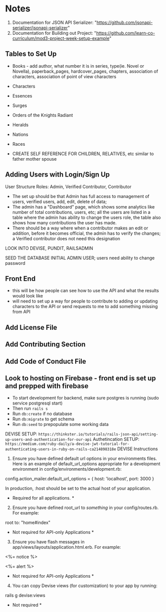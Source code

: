 # Notes

1. Documentation for JSON API Serializer: "https://github.com/jsonapi-serializer/jsonapi-serializer"
2. Documentation for Building out Project: "https://github.com/learn-co-curriculum/mod3-project-week-setup-example"


## Tables to Set Up
- Books - add author, what number it is in series, type(ie. Novel or Novella), paperback_pages, hardcover_pages, chapters, association of characters, association of point of view characters
- Characters
- Essences
- Surges
- Orders of the Knights Radiant
- Heralds
- Nations
- Races

- CREATE SELF REFERENCE FOR CHILDREN, RELATIVES, etc similar to father mother spouse


## Adding Users with Login/Sign Up
User Structure
Roles: Admin, Verified Contributor, Contributor
- The set up should be that Admin has full access to management of users, verified users, add, edit, delete of data;
- The admin has a "Dashboard" page, which shows some analytics like number of total contributions, users, etc; all the users are listed in a table where the admin has ability to change the users role, the table also shows how many contributions the user has made. 
- There should be a way where when a contributor makes an edit or addition, before it becomes official, the admin has to verify the changes; a Verified contributor does not need this designation


LOOK INTO DEVISE, PUNDIT, RAILSADMIN

SEED THE DATABASE INITIAL ADMIN USER; users need ability to change password


## Front End
- this will be how people can see how to use the API and what the results would look like
- will need to set up a way for people to contribute to adding or updating characters to the API or send requests to me to add something missing from API


## Add License File
## Add Contributing Section
## Add Code of Conduct File

## Look to hosting on Firebase - front end is set up and prepped with firebase



- To start development for backend, make sure postgres is running (sudo service postgresql start)
- Then run `rails s` 
- Run `db:create` if no database
- Run `db:migrate` to get schema
- Run `db:seed` to prepopulate some working data



DEVISE SETUP: `https://thinkster.io/tutorials/rails-json-api/setting-up-users-and-authentication-for-our-api`
Authetincation SETUP: `https://medium.com/ruby-daily/a-devise-jwt-tutorial-for-authenticating-users-in-ruby-on-rails-ca214898318e`
DEVISE Instructions
1. Ensure you have defined default url options in your environments files. Here is an example of default_url_options appropriate for a development environment in config/environments/development.rb:

config.action_mailer.default_url_options = { host: 'localhost', port: 3000 }

In production, :host should be set to the actual host of your application.
* Required for all applications. *

2. Ensure you have defined root_url to *something* in your config/routes.rb. For example:

root to: "home#index"
     
* Not required for API-only Applications *

3. Ensure you have flash messages in app/views/layouts/application.html.erb. For example:

<p class="notice"><%= notice %></p>
<p class="alert"><%= alert %></p>

* Not required for API-only Applications *

4. You can copy Devise views (for customization) to your app by running:

rails g devise:views

* Not required *
